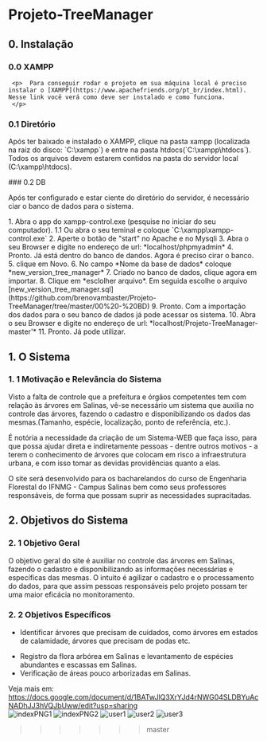 
#  Projeto-TreeManager

## 0. Instalação
  ### 0.0 XAMPP 
     <p>  Para conseguir rodar o projeto em sua máquina local é preciso instalar o [XAMPP](https://www.apachefriends.org/pt_br/index.html). Nesse link você verá como deve ser instalado e como funciona.
     </p>
  ### 0.1 Diretório
  <p>
      Após ter baixado e instalado o XAMPP, clique na pasta xampp (localizada na raiz do disco: `C:\xampp`) e entre na pasta htdocs(`C:\xampp\htdocs`).<br>
      Todos os arquivos devem estarem contidos na pasta do servidor local (C:\xampp\htdocs).
  </p>
  ### 0.2 DB
  <p>
     Após ter configurado e estar ciente do diretório do servidor, é necessário ciar o banco de dados para o sistema.
  </p>   
      1. Abra o app do xampp-control.exe (pesquise no iniciar do seu computador).
      1.1 Ou abra o seu teminal  e coloque `C:\xampp\xampp-control.exe`
      2. Aperte o botão de "start" no Apache e no Mysqli
      3. Abra o seu Browser e digite no endereço de url: *localhost/phpmyadmin*
      4. Pronto. Já está dentro do banco de dandos. Agora é preciso cirar o banco.
      5. clique em Novo.
      6. No campo *Nome da base de dados* coloque *new_version_tree_manager*
      7. Criado no banco de dados, clique agora em importar. 
      8. Clique em *esclolher arquivo*. Em seguida escolhe o arquivo [new_version_tree_manager.sql](https://github.com/brenovambaster/Projeto-TreeManager/tree/master/00%20-%20BD)
      9. Pronto. Com a importação dos dados para o seu banco de dados já pode acessar os sistema. 
      10. Abra o seu Browser e digite no endereço de url: *localhost/Projeto-TreeManager-master'*
      11. Pronto. Já pode utilizar. 





##   1. O Sistema  
  ### 1. 1 Motivação e Relevância do Sistema     
   <p> Visto a  falta de controle que a prefeitura e órgãos competentes tem com relação às árvores em Salinas, vê-se necessário um sistema que auxilia no controle das árvores, fazendo o cadastro e disponibilizando os dados das  mesmas.(Tamanho, espécie, localização, ponto de referência, etc.).</p>
   <p> É notória a necessidade da criação de um Sistema-WEB que faça isso, para que possa ajudar direta e indiretamente pessoas -  dentre outros motivos -  a terem o conhecimento de árvores que colocam em risco a infraestrutura urbana, e com isso tomar as devidas providências quanto  a elas.<p>
   <p> O site será desenvolvido para os bacharelandos do curso de Engenharia Florestal do IFNMG - Campus Salinas bem como seus professores responsáveis, de forma que possam suprir as necessidades supracitadas.
</p>

## 2. Objetivos do Sistema 
  ### 2. 1 Objetivo Geral
   <p> O objetivo geral do site é auxiliar no controle das árvores em Salinas, fazendo o cadastro e disponibilizando as informações necessárias e específicas das mesmas. O intuito é agilizar o cadastro e o processamento do dados, para que assim pessoas responsáveis pelo projeto possam ter uma maior eficácia no monitoramento. 
   </p>
            
 ### 2. 2 Objetivos Específicos   
  * Identificar árvores que precisam de cuidados, como árvores em estados de calamidade, árvores que precisam de podas etc.  </p>
  * Registro da flora arbórea em Salinas e levantamento de espécies abundantes e escassas em Salinas.
  * Verificação de áreas pouco arborizadas em Salinas.
      
     
 Veja mais em: https://docs.google.com/document/d/1BATwJlQ3XrYJd4rNWG04SLDBYuAcNADhJJ3hVQJbUww/edit?usp=sharing     
![indexPNG1](https://user-images.githubusercontent.com/42620040/65294599-2ca0dc00-db35-11e9-960c-4263f077ea60.png)
![indexPNG2](https://user-images.githubusercontent.com/42620040/65294667-47735080-db35-11e9-80a3-e570b3c12f3c.png)
![user1](https://user-images.githubusercontent.com/42620040/65294963-40007700-db36-11e9-9a33-3874a98b0050.png)
![user2](https://user-images.githubusercontent.com/42620040/65295013-69b99e00-db36-11e9-9dd2-90f7406b1250.png)
![user3](https://user-images.githubusercontent.com/42620040/65295019-6d4d2500-db36-11e9-8b02-28546d39b4da.png)
>>>>>>> master
